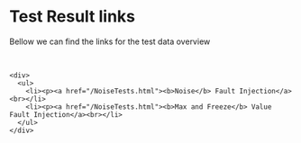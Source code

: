 <html>
  <head>
    <title>Test Results</title>
  </head>
  <body>
    <h1>Test Result links</h1>
    <p> Bellow we can find the links for the test data overview </p>
    <br>
    
    <div>
      <ul>
        <li><p><a href="/NoiseTests.html"><b>Noise</b> Fault Injection</a><br></li>
        <li><p><a href="/NoiseTests.html"><b>Max and Freeze</b> Value Fault Injection</a><br></li>
      </ul>
    </div>
    
  </body>
</html>
